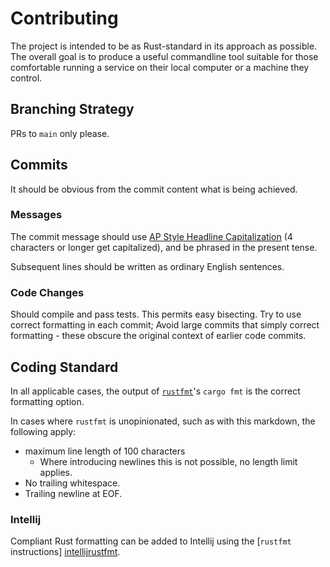 # Contributing

The project is intended to be as Rust-standard in its approach as possible. The overall goal is
to produce a useful commandline tool suitable for those comfortable running a service on their
local computer or a machine they control.

## Branching Strategy

PRs to `main` only please.

## Commits

It should be obvious from the commit content what is being achieved.

### Messages

The commit message should use [AP Style Headline Capitalization][headlinecaps] (4 characters or
longer get capitalized), and be phrased in the present tense.

Subsequent lines should be written as ordinary English sentences.

### Code Changes

Should compile and pass tests. This permits easy bisecting. Try to use correct formatting in
each commit; Avoid large commits that simply correct formatting - these obscure the original
context of earlier code commits.

## Coding Standard

In all applicable cases, the output of [`rustfmt`][rustfmt]'s
`cargo fmt` is the correct formatting option.

In cases where `rustfmt` is unopinionated, such as with this markdown, the following apply:

* maximum line length of 100 characters
    * Where introducing newlines this is not possible, no length limit applies.
* No trailing whitespace.
* Trailing newline at EOF.

### Intellij

Compliant Rust formatting can be added to Intellij using the [`rustfmt` instructions]
[intellijrustfmt].

[headlinecaps]: https://headlinecapitalization.com/

[intellijrustfmt]: https://github.com/rust-lang/rustfmt/blob/master/intellij.md

[rustfmt]: https://github.com/rust-lang/rustfmt
